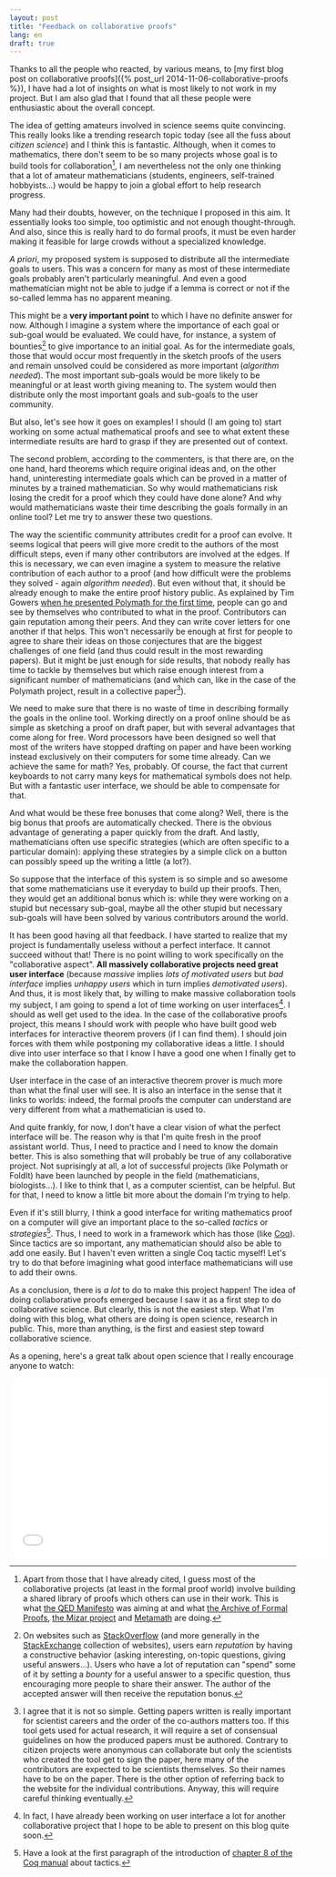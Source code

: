 ```yaml
---
layout: post
title: "Feedback on collaborative proofs"
lang: en
draft: true
---
```


Thanks to all the people who reacted, by various means, to
[my first blog post on collaborative proofs]({% post_url 2014-11-06-collaborative-proofs %}),
I have had a lot of insights on what is most likely to not work in my project.
But I am also glad that I found that all these people were enthusiastic about the overall concept.

The idea of getting amateurs involved in science seems quite convincing.
This really looks like a trending research topic today (see all the fuss about *citizen science*)
and I think this is fantastic.
Although, when it comes to mathematics, there don't seem to be so many projects
whose goal is to build tools for collaboration[^projects],
I am nevertheless not the only one thinking that a lot of amateur mathematicians (students, engineers, self-trained hobbyists...)
would be happy to join a global effort to help research progress.

Many had their doubts, however, on the technique I proposed in this aim.
It essentially looks too simple, too optimistic and not enough thought-through.
And also, since this is really hard to do formal proofs,
it must be even harder making it feasible for large crowds without a specialized knowledge.

*A priori*, my proposed system is supposed to distribute all the intermediate goals to users.
This was a concern for many as most of these intermediate goals probably aren't particularly meaningful.
And even a good mathematician might not be able to judge if a lemma is  correct or not if the so-called lemma has no apparent meaning.

This might be a **very important point** to which I have no definite answer for now.
Although I imagine a system where the importance of each goal or sub-goal would be evaluated.
We could have, for instance, a system of bounties[^bounty] to give importance to an initial goal.
As for the intermediate goals, those that would occur most frequently in the sketch proofs of the users
and remain unsolved could be considered as more important (*algorithm needed*).
The most important sub-goals would be more likely to be meaningful or at least worth giving meaning to.
The system would then distribute only the most important goals and sub-goals to the user community.

But also, let's see how it goes on examples! I should (I am going to) start working on some actual
mathematical proofs and see to what extent these intermediate results are hard to grasp if they are presented out of context.

The second problem, according to the commenters, is that there are, on the one hand, hard theorems which require original ideas
and, on the other hand, uninteresting intermediate goals which can be proved in a matter of minutes by a trained mathematician.
So why would mathematicians risk losing the credit for a proof which they could have done alone?
And why would mathematicians waste their time describing the goals formally in an online tool?
Let me try to answer these two questions.

The way the scientific community attributes credit for a proof can evolve.
It seems logical that peers will give more credit to the authors of the most difficult steps,
even if many other contributors are involved at the edges.
If this is necessary, we can even imagine a system to measure the relative contribution of each author to a proof
(and how difficult were the problems they solved - again *algorithm needed*).
But even without that, it should be already enough to make the entire proof history public.
As explained by Tim Gowers
[when he presented Polymath for the first time](https://gowers.wordpress.com/2009/01/27/is-massively-collaborative-mathematics-possible/),
people can go and see by themselves who contributed to what in the proof.
Contributors can gain reputation among their peers.
And they can write cover letters for one another if that helps.
This won't necessarily be enough at first for people to agree to share their ideas on those conjectures
that are the biggest challenges of one field (and thus could result in the most rewarding papers).
But it might be just enough for side results, that nobody really has time to tackle by themselves
but which raise enough interest from a significant number of mathematicians
(and which can, like in the case of the Polymath project, result in a collective paper[^papers]).

We need to make sure that there is no waste of time in describing formally the goals in the online tool.
Working directly on a proof online should be as simple as sketching a proof on draft paper,
but with several advantages that come along for free.
Word processors have been designed so well that most of the writers have stopped drafting on paper
and have been working instead exclusively on their computers for some time already.
Can we achieve the same for math? Yes, probably.
Of course, the fact that current keyboards to not carry many keys for mathematical symbols does not help.
But with a fantastic user interface, we should be able to compensate for that.

And what would be these free bonuses that come along?
Well, there is the big bonus that proofs are automatically checked.
There is the obvious advantage of generating a paper quickly from the draft.
And lastly, mathematicians often use specific strategies (which are often specific to a particular domain):
applying these strategies by a simple click on a button can possibly speed up the writing a little (a lot?).

So suppose that the interface of this system is so simple
and so awesome that some mathematicians use it everyday to build up their proofs.
Then, they would get an additional bonus which is:
while they were working on a stupid but necessary sub-goal,
maybe all the other stupid but necessary sub-goals will have been solved by various contributors around the world.

It has been good having all that feedback.
I have started to realize that my project is fundamentally useless without a perfect interface.
It cannot succeed without that!
There is no point willing to work specifically on the "collaborative aspect".
**All massively collaborative projects need great user interface**
(because *massive* implies *lots of motivated users*
but *bad interface* implies *unhappy users* which in turn implies *demotivated users*).
And thus, it is most likely that, by willing to make massive collaboration tools my subject,
I am going to spend a lot of time working on user interfaces[^interface]. I should as well get used to the idea.
In the case of the collaborative proofs project, this means I should work with people
who have built good web interfaces for interactive theorem provers (if I can find them).
I should join forces with them while postponing my collaborative ideas a little.
I should dive into user interface so that I know I have a good one when I finally get to make the collaboration happen.

User interface in the case of an interactive theorem prover is much more than what the final user will see.
It is also an interface in the sense that it links to worlds:
indeed, the formal proofs the computer can understand are very different from what a mathematician is used to.

And quite frankly, for now, I don't have a clear vision of what the perfect interface will be.
The reason why is that I'm quite fresh in the proof assistant world.
Thus, I need to practice and I need to know the domain better.
This is also something that will probably be true of any collaborative project.
Not suprisingly at all, a lot of successful projects (like Polymath or FoldIt) have been launched by people in the field
(mathematicians, biologists...).
I like to think that I, as a computer scientist, can be helpful.
But for that, I need to know a little bit more about the domain I'm trying to help.

Even if it's still blurry, I think a good interface for writing mathematics proof on a computer will give an important place
to the so-called *tactics* or *strategies*[^tactics]. Thus, I need to work in a framework which has those (like [Coq](https://coq.inria.fr/)).
Since tactics are so important, any mathematician should also be able to add one easily.
But I haven't even written a single Coq tactic myself!
Let's try to do that before imagining what good interface mathematicians will use to add their owns.

As a conclusion, there is *a lot* to do to make this project happen!
The idea of doing collaborative proofs emerged because I saw it as a first step to do collaborative science.
But clearly, this is not the easiest step.
What I'm doing with this blog, what others are doing is open science, research in public.
This, more than anything, is the first and easiest step toward collaborative science.

As a opening, here's a great talk about open science that I really encourage anyone to watch:

<iframe width="560" height="315" style="margin:auto; display: block;" src="//www.youtube.com/embed/DnWocYKqvhw" frameborder="0" allowfullscreen></iframe>

[^projects]: Apart from those that I have already cited, I guess most of the collaborative projects (at least in the formal proof world) involve building a shared library of proofs which others can use in their work. This is what [the QED Manifesto](http://en.wikipedia.org/wiki/QED_manifesto) was aiming at and what [the Archive of Formal Proofs](http://afp.sourceforge.net/), [the Mizar project](http://en.wikipedia.org/wiki/Mizar_system) and [Metamath](http://en.wikipedia.org/wiki/Metamath) are doing.

[^bounty]: On websites such as [StackOverflow](http://stackoverflow.com/) (and more generally in the [StackExchange](http://stackexchange.com/) collection of websites), users earn *reputation* by having a constructive behavior (asking interesting, on-topic questions, giving useful answers…). Users who have a lot of reputation can "spend" some of it by setting a *bounty* for a useful answer to a specific question, thus encouraging more people to share their answer. The author of the accepted answer will then receive the reputation bonus.

[^papers]: I agree that it is not so simple. Getting papers written is really important for scientist careers and the order of the co-authors matters too. If this tool gets used for actual research, it will require a set of consensual guidelines on how the produced papers must be authored. Contrary to citizen projects were anonymous can collaborate but only the scientists who created the tool get to sign the paper, here many of the contributors are expected to be scientists themselves. So their names have to be on the paper. There is the other option of referring back to the website for the individual contributions. Anyway, this will require careful thinking eventually.

[^tactics]: Have a look at the first paragraph of the introduction of [chapter 8 of the Coq manual](https://coq.inria.fr/distrib/current/refman/Reference-Manual010.html) about tactics.

[^interface]: In fact, I have already been working on user interface a lot for another collaborative project that I hope to be able to present on this blog quite soon.
